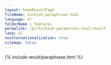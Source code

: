 ```yaml
---
layout: homeResultPage
fileName: turkish-paraphrase-tool
language: tr
folderName : features
permalink: /pl/turkish-paraphrase-tool/result
lang: pl
nointernationalization: true
sitemap: false
---
```

{% include result/paraphrase.html %}

<script src="/js/result/paraprashing.js" data-foldername="{{page.folderName}}" data-lang="{{page.lang}}"></script>